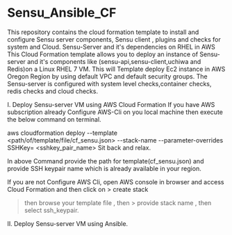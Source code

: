 # Sensu_Ansible_CF
This repository contains the cloud formation template to install and configure Sensu server components, Sensu client , plugins and checks for system and  Cloud.
Sensu-Server and it's dependencies on RHEL in AWS
This Cloud Formation template allows you to deploy an instance of Sensu-server and it's components like (sensu-api,sensu-client,uchiwa and Redis)on a Linux RHEL 7 VM. This will Template deploy Ec2 instance in AWS Oregon Region by using default VPC and default security groups. The Sensu-server is configured with system level checks,container checks, redis checks and cloud checks. 

I. Deploy Sensu-server VM using AWS Cloud Formation
   If you have AWS subscription already Configure AWS-Cli on you local machine then execute the below command on terminal.

 aws cloudformation deploy --template <path/of/template/file/cf_sensu.json> --stack-name <stackname> --parameter-overrides SSHKey=  <sshkey_pair_name> Sit back and relax. 

In above Command provide the path for template(cf_sensu.json) and provide SSH keypair name which is already available in your region.
  
  If you are not Configure AWS Cli, open AWS console in browser and access Cloud Formation and then click on > create stack 
  > then browse your template file , then > provide stack name , then select ssh_keypair. 

II. Deploy Sensu-server VM using Ansible.




